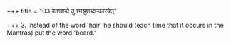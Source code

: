 +++
title = "03 केशशब्दे तु श्मश्रुशब्दान्कारयेत्"

+++
3. Instead of the word 'hair' he should (each time that it occurs in the Mantras) put the word 'beard.'
